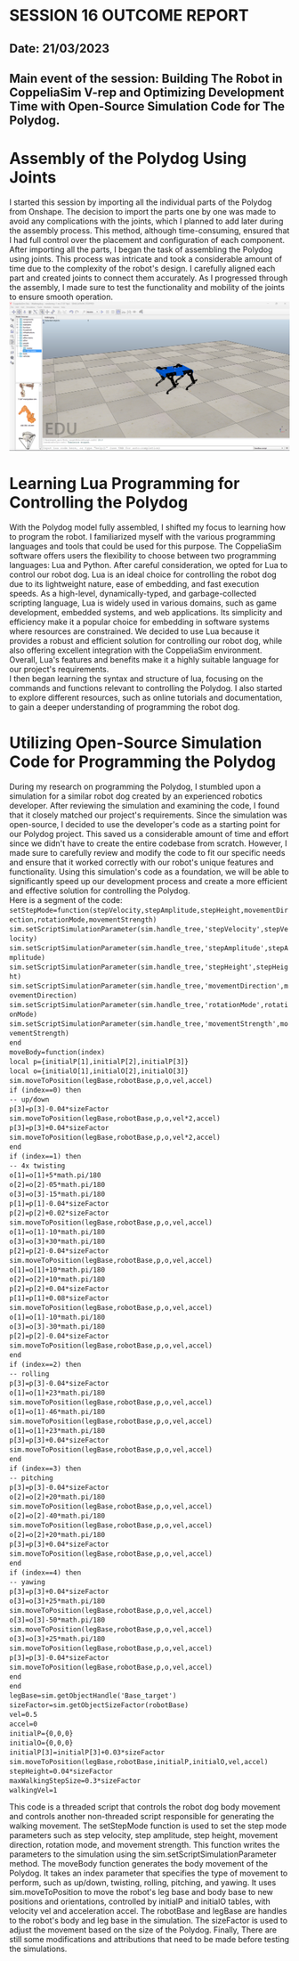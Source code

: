 # SESSION 16 OUTCOME REPORT
## Date: 21/03/2023
## Main event of the session: Building The Robot in CoppeliaSim V-rep and Optimizing Development Time with Open-Source Simulation Code for The Polydog. 

# Assembly of the Polydog Using Joints  
I started this session by importing all the individual parts of the Polydog from Onshape. The decision to import the parts one by one was made to avoid any complications with the joints, which I planned to add later during the assembly process. This method, although time-consuming, ensured that I had full control over the placement and configuration of each component. After importing all the parts, I began the task of assembling the Polydog using joints. This process was intricate and took a considerable amount of time due to the complexity of the robot's design. I carefully aligned each part and created joints to connect them accurately. As I progressed through the assembly, I made sure to test the functionality and mobility of the joints to ensure smooth operation.  
![Alt text](S16/Capture%20d%E2%80%99%C3%A9cran%202023-04-17%20033843.png)   

# Learning Lua Programming for Controlling the Polydog  
With the Polydog model fully assembled, I shifted my focus to learning how to program the robot. I familiarized myself with the various programming languages and tools that could be used for this purpose. The CoppeliaSim software offers users the flexibility to choose between two programming languages: Lua and Python. After careful consideration, we opted for Lua to control our robot dog. Lua is an ideal choice for controlling the robot dog due to its lightweight nature, ease of embedding, and fast execution speeds. As a high-level, dynamically-typed, and garbage-collected scripting language, Lua is widely used in various domains, such as game development, embedded systems, and web applications. Its simplicity and efficiency make it a popular choice for embedding in software systems where resources are constrained. We decided to use Lua because it provides a robust and efficient solution for controlling our robot dog, while also offering excellent integration with the CoppeliaSim environment. Overall, Lua's features and benefits make it a highly suitable language for our project's requirements.  
I then began learning the syntax and structure of lua, focusing on the commands and functions relevant to controlling the Polydog. I also started to explore different resources, such as online tutorials and documentation, to gain a deeper understanding of programming the robot dog.  

# Utilizing Open-Source Simulation Code for Programming the Polydog  
During my research on programming the Polydog, I stumbled upon a simulation for a similar robot dog created by an experienced robotics developer. After reviewing the simulation and examining the code, I found that it closely matched our project's requirements. Since the simulation was open-source, I decided to use the developer's code as a starting point for our Polydog project. This saved us a considerable amount of time and effort since we didn't have to create the entire codebase from scratch. However, I made sure to carefully review and modify the code to fit our specific needs and ensure that it worked correctly with our robot's unique features and functionality. Using this simulation's code as a foundation, we will be able to significantly speed up our development process and create a more efficient and effective solution for controlling the Polydog.    
Here is a segment of the code:  
`setStepMode=function(stepVelocity,stepAmplitude,stepHeight,movementDirection,rotationMode,movementStrength)`  
    `sim.setScriptSimulationParameter(sim.handle_tree,'stepVelocity',stepVelocity)`  
    `sim.setScriptSimulationParameter(sim.handle_tree,'stepAmplitude',stepAmplitude)`  
    `sim.setScriptSimulationParameter(sim.handle_tree,'stepHeight',stepHeight)`  
    `sim.setScriptSimulationParameter(sim.handle_tree,'movementDirection',movementDirection)`  
    `sim.setScriptSimulationParameter(sim.handle_tree,'rotationMode',rotationMode)`  
    `sim.setScriptSimulationParameter(sim.handle_tree,'movementStrength',movementStrength)`  
`end`  
`moveBody=function(index)`  
    `local p={initialP[1],initialP[2],initialP[3]}`  
    `local o={initialO[1],initialO[2],initialO[3]}`  
    `sim.moveToPosition(legBase,robotBase,p,o,vel,accel)`  
    `if (index==0) then`  
        `-- up/down`  
        `p[3]=p[3]-0.04*sizeFactor`  
        `sim.moveToPosition(legBase,robotBase,p,o,vel*2,accel)`  
        `p[3]=p[3]+0.04*sizeFactor`  
        `sim.moveToPosition(legBase,robotBase,p,o,vel*2,accel)`  
    `end`  
    `if (index==1) then`  
        `-- 4x twisting`  
        `o[1]=o[1]+5*math.pi/180`  
        `o[2]=o[2]-05*math.pi/180`  
        `o[3]=o[3]-15*math.pi/180`  
        `p[1]=p[1]-0.04*sizeFactor`  
        `p[2]=p[2]+0.02*sizeFactor`  
        `sim.moveToPosition(legBase,robotBase,p,o,vel,accel)`  
        `o[1]=o[1]-10*math.pi/180`  
        `o[3]=o[3]+30*math.pi/180`  
        `p[2]=p[2]-0.04*sizeFactor`  
        `sim.moveToPosition(legBase,robotBase,p,o,vel,accel)`  
        `o[1]=o[1]+10*math.pi/180`  
        `o[2]=o[2]+10*math.pi/180`  
        `p[2]=p[2]+0.04*sizeFactor`  
        `p[1]=p[1]+0.08*sizeFactor`  
        `sim.moveToPosition(legBase,robotBase,p,o,vel,accel)`  
        `o[1]=o[1]-10*math.pi/180`  
        `o[3]=o[3]-30*math.pi/180`  
        `p[2]=p[2]-0.04*sizeFactor`  
        `sim.moveToPosition(legBase,robotBase,p,o,vel,accel)`  
    `end`  
    `if (index==2) then`  
        `-- rolling`  
        `p[3]=p[3]-0.04*sizeFactor`  
        `o[1]=o[1]+23*math.pi/180`  
        `sim.moveToPosition(legBase,robotBase,p,o,vel,accel)`  
        `o[1]=o[1]-46*math.pi/180`  
        `sim.moveToPosition(legBase,robotBase,p,o,vel,accel)`  
        `o[1]=o[1]+23*math.pi/180`  
        `p[3]=p[3]+0.04*sizeFactor`  
        `sim.moveToPosition(legBase,robotBase,p,o,vel,accel)`  
    `end`  
    `if (index==3) then`  
        `-- pitching`  
        `p[3]=p[3]-0.04*sizeFactor`  
        `o[2]=o[2]+20*math.pi/180`  
        `sim.moveToPosition(legBase,robotBase,p,o,vel,accel)`  
        `o[2]=o[2]-40*math.pi/180`  
        `sim.moveToPosition(legBase,robotBase,p,o,vel,accel)`  
        `o[2]=o[2]+20*math.pi/180`  
        `p[3]=p[3]+0.04*sizeFactor`  
        `sim.moveToPosition(legBase,robotBase,p,o,vel,accel)`  
    `end`  
    `if (index==4) then`  
        `-- yawing`  
        `p[3]=p[3]+0.04*sizeFactor`  
        `o[3]=o[3]+25*math.pi/180`  
        `sim.moveToPosition(legBase,robotBase,p,o,vel,accel)`  
        `o[3]=o[3]-50*math.pi/180`  
        `sim.moveToPosition(legBase,robotBase,p,o,vel,accel)`  
        `o[3]=o[3]+25*math.pi/180`  
        `sim.moveToPosition(legBase,robotBase,p,o,vel,accel)`  
        `p[3]=p[3]-0.04*sizeFactor`  
        `sim.moveToPosition(legBase,robotBase,p,o,vel,accel)`  
    `end`  
`end`  
`legBase=sim.getObjectHandle('Base_target')`  
`sizeFactor=sim.getObjectSizeFactor(robotBase)`  
`vel=0.5`  
`accel=0`  
`initialP={0,0,0}`  
`initialO={0,0,0}`  
`initialP[3]=initialP[3]+0.03*sizeFactor`  
`sim.moveToPosition(legBase,robotBase,initialP,initialO,vel,accel)`   
`stepHeight=0.04*sizeFactor`  
`maxWalkingStepSize=0.3*sizeFactor`   
`walkingVel=1`  

This code is a threaded script that controls the robot dog body movement and controls another non-threaded script responsible for generating the walking movement. The setStepMode function is used to set the step mode parameters such as step velocity, step amplitude, step height, movement direction, rotation mode, and movement strength. This function writes the parameters to the simulation using the sim.setScriptSimulationParameter method. The moveBody function generates the body movement of the Polydog. It takes an index parameter that specifies the type of movement to perform, such as up/down, twisting, rolling, pitching, and yawing. It uses sim.moveToPosition to move the robot's leg base and body base to new positions and orientations, controlled by initialP and initialO tables, with velocity vel and acceleration accel. The robotBase and legBase are handles to the robot's body and leg base in the simulation. The sizeFactor is used to adjust the movement based on the size of the Polydog. Finally, There are still some modifications and attributions that need to be made before testing the simulations.


